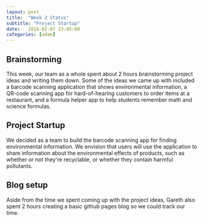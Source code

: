 ```yaml
---
layout: post
title:  "Week 2 Status"
subtitle: "Project Startup"
date:   2016-02-07 23:45:00
categories: [adam]
---
```


## Brainstorming
This week, our team as a whole spent about 2 hours brainstorming project
ideas and writing them down. Some of the ideas we came up with included
a barcode scanning application that shows environmental information, a
QR-code scanning app for hard-of-hearing customers to order items at a
restaurant, and a formula helper app to help students remember math and
science formulas.

## Project Startup
We decided as a team to build the barcode scanning app for finding
environmental information. We envision that users will use the application
to share information about the environmental effects of products, such
as whether or not they're recyclable, or whether they contain harmful
pollutants.

## Blog setup
Aside from the time we spent coming up with the project ideas, Gareth also spent 2 hours creating a basic github pages blog so we could track our time.
